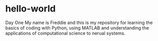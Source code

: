 # hello-world
Day One
My name is Freddie and this is my repository for learning the basics of coding with Python, using MATLAB and understanding the applications of computational science to nerual systems.
